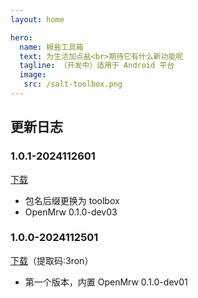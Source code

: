 ```yaml
---
layout: home

hero:
  name: 椒盐工具箱
  text: 为生活加点盐<br>期待它有什么新功能呢
  tagline: （开发中）适用于 Android 平台
  image:
   src: /salt-toolbox.png
---
```


## 更新日志

### 1.0.1-2024112601

[下载](https://github.com/Moriafly/SaltToolbox/releases/tag/1.0.1)

- 包名后缀更换为 toolbox
- OpenMrw 0.1.0-dev03

### 1.0.0-2024112501

[下载](https://www.123865.com/s/NMWXjv-AuJMv)（提取码:3ron）

- 第一个版本，内置 OpenMrw 0.1.0-dev01